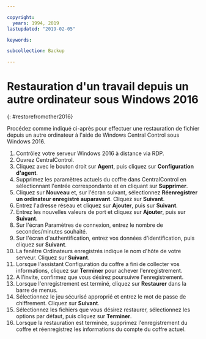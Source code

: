```yaml
---

copyright:
  years: 1994, 2019
lastupdated: "2019-02-05"

keywords:

subcollection: Backup

---
```


# Restauration d'un travail depuis un autre ordinateur sous Windows 2016
{: #restorefromother2016}

Procédez comme indiqué ci-après pour effectuer une restauration de fichier depuis un autre ordinateur à l'aide de Windows Central Control sous Windows 2016.

1. Contrôlez votre serveur Windows 2016 à distance via RDP.
2. Ouvrez CentralControl.
3. Cliquez avec le bouton droit sur **Agent**, puis cliquez sur **Configuration d'agent**.
4. Supprimez les paramètres actuels du coffre dans CentralControl en sélectionnant l'entrée correspondante et en cliquant sur **Supprimer**.
5. Cliquez sur **Nouveau** et, sur l'écran suivant, sélectionnez **Réenregistrer un ordinateur enregistré auparavant**. Cliquez sur **Suivant**.
6. Entrez l'adresse réseau et cliquez sur **Ajouter**, puis sur **Suivant**.
7. Entrez les nouvelles valeurs de port et cliquez sur **Ajouter**, puis sur **Suivant**.
8. Sur l'écran Paramètres de connexion, entrez le nombre de secondes/minutes souhaité.
9. Sur l'écran d'authentification, entrez vos données d'identification, puis cliquez sur **Suivant**.
10. La fenêtre Ordinateurs enregistrés indique le nom d'hôte de votre serveur. Cliquez sur **Suivant**.
11.	Lorsque l'assistant Configuration du coffre a fini de collecter vos informations, cliquez sur **Terminer** pour achever l'enregistrement.
12. A l'invite, confirmez que vous désirez poursuivre l'enregistrement.
13. Lorsque l'enregistrement est terminé, cliquez sur **Restaurer** dans la barre de menus.
9.	Sélectionnez le jeu sécurisé approprié et entrez le mot de passe de chiffrement. Cliquez sur **Suivant**.
10.	Sélectionnez les fichiers que vous désirez restaurer, sélectionnez les options par défaut, puis cliquez sur **Terminer**.
11.	Lorsque la restauration est terminée, supprimez l'enregistrement du coffre et réenregistrez les informations du compte du coffre actuel.
